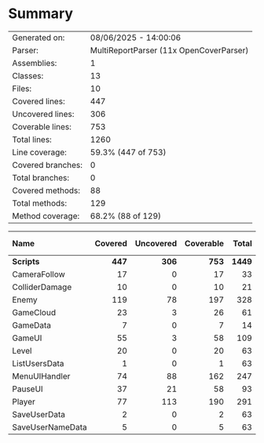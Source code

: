 ﻿# Summary
|||
|:---|:---|
| Generated on: | 08/06/2025 - 14:00:06 |
| Parser: | MultiReportParser (11x OpenCoverParser) |
| Assemblies: | 1 |
| Classes: | 13 |
| Files: | 10 |
| Covered lines: | 447 |
| Uncovered lines: | 306 |
| Coverable lines: | 753 |
| Total lines: | 1260 |
| Line coverage: | 59.3% (447 of 753) |
| Covered branches: | 0 |
| Total branches: | 0 |
| Covered methods: | 88 |
| Total methods: | 129 |
| Method coverage: | 68.2% (88 of 129) |

|**Name**|**Covered**|**Uncovered**|**Coverable**|**Total**|**Line coverage**|**Covered**|**Total**|**Branch coverage**|**Covered**|**Total**|**Method coverage**|
|:---|---:|---:|---:|---:|---:|---:|---:|---:|---:|---:|---:|
|**Scripts**|**447**|**306**|**753**|**1449**|**59.3%**|**0**|**0**|****|**88**|**129**|**68.2%**|
|CameraFollow|17|0|17|33|100%|0|0||2|2|100%|
|ColliderDamage|10|0|10|21|100%|0|0||1|1|100%|
|Enemy|119|78|197|328|60.4%|0|0||21|33|63.6%|
|GameCloud|23|3|26|61|88.4%|0|0||4|4|100%|
|GameData|7|0|7|14|100%|0|0||15|15|100%|
|GameUI|55|3|58|109|94.8%|0|0||10|10|100%|
|Level|20|0|20|63|100%|0|0||2|2|100%|
|ListUsersData|1|0|1|63|100%|0|0||1|1|100%|
|MenuUIHandler|74|88|162|247|45.6%|0|0||7|15|46.6%|
|PauseUI|37|21|58|93|63.7%|0|0||6|7|85.7%|
|Player|77|113|190|291|40.5%|0|0||15|35|42.8%|
|SaveUserData|2|0|2|63|100%|0|0||3|3|100%|
|SaveUserNameData|5|0|5|63|100%|0|0||1|1|100%|
